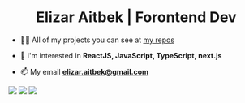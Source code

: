 <h1 align="center"> Elizar Aitbek | Forontend Dev</h1>


- 👨‍💻 All of my projects you can see at [my repos](https://github.com/ElizarAitbek)

- 💬 I'm interested in **ReactJS, JavaScript, TypeScript, next.js**

- 📫 My email **elizar.aitbek@gmail.com**

![](https://github-profile-summary-cards.vercel.app/api/cards/profile-details?username=ElizarAitbek&theme=graywhite)
![](https://github-profile-summary-cards.vercel.app/api/cards/most-commit-language?username=ElizarAitbek&theme=graywhite)
![](https://github-profile-summary-cards.vercel.app/api/cards/repos-per-language?username=ElizarAitbek&theme=graywhite)
